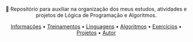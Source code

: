 <div align="center">
<img src="" />
</div>

</h1>
<p align="center">🚀 Repositório para auxiliar na organização dos meus estudos, atividades e projetos de Lógica de Programação e Algoritmos.</p>

<p align="center">
 <a href="#Informações">Informações</a> •
 <a href="#Treinamentos">Treinamentos</a> • 
 <a href="#Linguagens">Linguagens</a> • 
 <a href="#Algoritmos">Algoritmos</a> •
 <a href="#Exercícios">Exercícios</a> • 
 <a href="#Projetos">Projetos</a> • 
 <a href="#autor">Autor</a>
</p>

